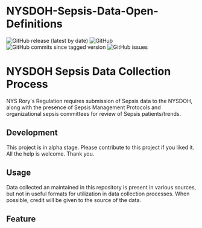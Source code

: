 # NYSDOH-Sepsis-Data-Open-Definitions


![GitHub release (latest by date)](https://img.shields.io/github/downloads/gbriddick/NYSDOH-Sepsis-Data-Open-Definitions/Latest/total)
![GitHub](https://img.shields.io/github/license/gbriddick/NYSDOH-Sepsis-Data-Open-Definitions)
![GitHub commits since tagged version](https://img.shields.io/github/commits-since/gbriddick/NYSDOH-Sepsis-Data-Open-Definitions/v1.0.0)
![GitHub issues](https://img.shields.io/github/issues-raw/gbriddick/NYSDOH-Sepsis-Data-Open-Definitions)

NYSDOH Sepsis Data Collection Process
==============

NYS Rory's Regulation requires submission of Sepsis data to the NYSDOH, along with the presence of Sepsis Management Protocols and organizational sepsis committees for review of Sepsis patients/trends.

## Development

This project is in alpha stage.
Please contribute to this project if you liked it.
All the help is welcome.
Thank you.

## Usage
Data collected an maintained in this repository is present in various sources, but not in useful formats for utilization in data collection processes.  When possible, credit will be given to the source of the data.


## Feature

